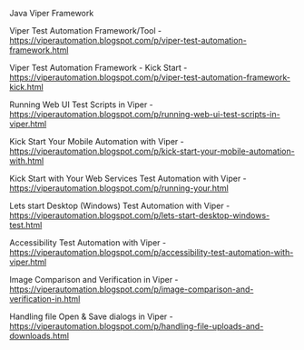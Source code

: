 Java Viper Framework

Viper Test Automation Framework/Tool - https://viperautomation.blogspot.com/p/viper-test-automation-framework.html

Viper Test Automation Framework - Kick Start - https://viperautomation.blogspot.com/p/viper-test-automation-framework-kick.html

Running Web UI Test Scripts in Viper - https://viperautomation.blogspot.com/p/running-web-ui-test-scripts-in-viper.html

Kick Start Your Mobile Automation with Viper - https://viperautomation.blogspot.com/p/kick-start-your-mobile-automation-with.html

Kick Start with Your Web Services Test Automation with Viper - https://viperautomation.blogspot.com/p/running-your.html

Lets start Desktop (Windows) Test Automation with Viper - https://viperautomation.blogspot.com/p/lets-start-desktop-windows-test.html

Accessibility Test Automation with Viper - https://viperautomation.blogspot.com/p/accessibility-test-automation-with-viper.html

Image Comparison and Verification in Viper - https://viperautomation.blogspot.com/p/image-comparison-and-verification-in.html

Handling file Open & Save dialogs in Viper - https://viperautomation.blogspot.com/p/handling-file-uploads-and-downloads.html
